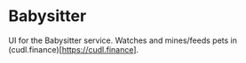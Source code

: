 # Babysitter
UI for the Babysitter service. Watches and mines/feeds pets in (cudl.finance)[https://cudl.finance].

